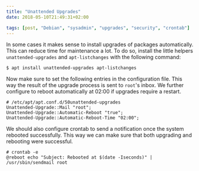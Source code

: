 ```yaml
---
title: "Unattended Upgrades"
date: 2018-05-10T21:49:31+02:00

tags: [post, "Debian", "sysadmin", "upgrades", "security", "crontab"]
---
```


In some cases it makes sense to install upgrades of packages automatically. This
can reduce time for maintenance a lot. To do so, install the little helpers
`unattended-upgrades` and `apt-listchanges` with the following command:

<!-- more -->

```{shell}
$ apt install unattended-upgrades apt-listchanges
```

Now make sure to set the following entries in the configuration file. This way
the result of the upgrade process is sent to `root`'s inbox. We further
configure to reboot automatically at 02:00 if upgrades require a restart.

```{conf}
# /etc/apt/apt.conf.d/50unattended-upgrades
Unattended-Upgrade::Mail "root";
Unattended-Upgrade::Automatic-Reboot "true";
Unattended-Upgrade::Automatic-Reboot-Time "02:00";
```

We should also configure crontab to send a notification once the system rebooted
successfully. This way we can make sure that both upgrading and rebooting were
successful.

```{crontab}
# crontab -e
@reboot echo "Subject: Rebooted at $(date -Iseconds)" | /usr/sbin/sendmail root
```
